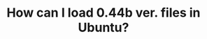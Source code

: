 ---
title: 'How can I load 0.44b ver. files in Ubuntu?'
redirect_to:
  - 'https://discuss.pencil2d.org/t/how-can-i-load-0-44b-ver-files-in-ubuntu/1275'
---